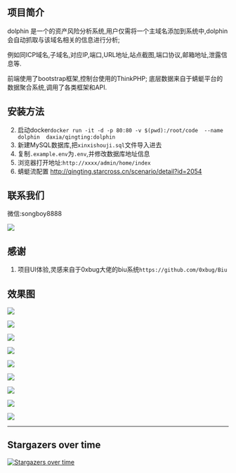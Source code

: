 ## 项目简介
dolphin 是一个的资产风险分析系统,用户仅需将一个主域名添加到系统中,dolphin会自动抓取与该域名相关的信息进行分析;

例如同ICP域名,子域名,对应IP,端口,URL地址,站点截图,端口协议,邮箱地址,泄露信息等.

前端使用了bootstrap框架,控制台使用的ThinkPHP; 底层数据来自于蜻蜓平台的数据聚合系统,调用了各类框架和API. 


## 安装方法
2. 启动docker`docker run -it -d -p 80:80 -v $(pwd):/root/code  --name dolphin  daxia/qingting:dolphin`
4. 新建MySQL数据库,把`xinxishouji.sql`文件导入进去
5. 复制`.example.env`为`.env`,并修改数据库地址信息
6. 浏览器打开地址:`http://xxxx/admin/home/index`
7. 蜻蜓流配置 http://qingting.starcross.cn/scenario/detail?id=2054

## 联系我们

微信:songboy8888

![](https://oss.songboy.site/blog/%E6%96%B0%E5%BB%BA%E9%A1%B9%E7%9B%AE%20(2).png)

## 感谢
1. 项目UI体验,灵感来自于0xbug大佬的biu系统`https://github.com/0xbug/Biu`


## 效果图

![](http://oss.songboy.site/blog/20230307120424.png)

![](http://oss.songboy.site/blog/20230307120714.png)

![](http://oss.songboy.site/blog/20230307120735.png)

![](http://oss.songboy.site/blog/20230307121407.png)

![](http://oss.songboy.site/blog/20230307120802.png)

![](http://oss.songboy.site/blog/20230307120821.png)

![](http://oss.songboy.site/blog/20230307120831.png)

![](http://oss.songboy.site/blog/20230307120841.png)

![](http://oss.songboy.site/blog/20230307121110.png)


----


## Stargazers over time

[![Stargazers over time](https://starchart.cc/StarCrossPortal/dolphin.svg)](https://starchart.cc/StarCrossPortal/dolphin)
